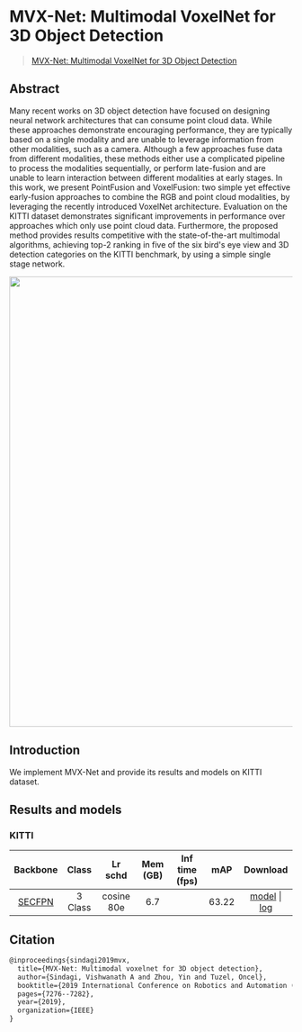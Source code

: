 # MVX-Net: Multimodal VoxelNet for 3D Object Detection

> [MVX-Net: Multimodal VoxelNet for 3D Object Detection](https://arxiv.org/abs/1904.01649)

<!-- [ALGORITHM] -->

## Abstract

Many recent works on 3D object detection have focused on designing neural network architectures that can consume point cloud data. While these approaches demonstrate encouraging performance, they are typically based on a single modality and are unable to leverage information from other modalities, such as a camera. Although a few approaches fuse data from different modalities, these methods either use a complicated pipeline to process the modalities sequentially, or perform late-fusion and are unable to learn interaction between different modalities at early stages. In this work, we present PointFusion and VoxelFusion: two simple yet effective early-fusion approaches to combine the RGB and point cloud modalities, by leveraging the recently introduced VoxelNet architecture. Evaluation on the KITTI dataset demonstrates significant improvements in performance over approaches which only use point cloud data. Furthermore, the proposed method provides results competitive with the state-of-the-art multimodal algorithms, achieving top-2 ranking in five of the six bird's eye view and 3D detection categories on the KITTI benchmark, by using a simple single stage network.

<div align=center>
<img src="https://user-images.githubusercontent.com/79644370/143880819-560675ca-e7e3-4d77-8808-ea661ff8e6e6.png" width="800"/>
</div>

## Introduction

We implement MVX-Net and provide its results and models on KITTI dataset.

## Results and models

### KITTI

|                               Backbone                                |  Class  |  Lr schd   | Mem (GB) | Inf time (fps) |  mAP  |                                                                                                                                                                                                                 Download                                                                                                                                                                                                                 |
| :-------------------------------------------------------------------: | :-----: | :--------: | :------: | :------------: | :---: | :--------------------------------------------------------------------------------------------------------------------------------------------------------------------------------------------------------------------------------------------------------------------------------------------------------------------------------------------------------------------------------------------------------------------------------------: |
| [SECFPN](./dv_mvx-fpn_second_secfpn_adamw_2x8_80e_kitti-3d-3class.py) | 3 Class | cosine 80e |   6.7    |                | 63.22 | [model](https://download.openmmlab.com/mmdetection3d/v1.0.0_models/mvxnet/dv_mvx-fpn_second_secfpn_adamw_2x8_80e_kitti-3d-3class/dv_mvx-fpn_second_secfpn_adamw_2x8_80e_kitti-3d-3class_20210831_060805-83442923.pth) \| [log](https://download.openmmlab.com/mmdetection3d/v1.0.0_models/mvxnet/dv_mvx-fpn_second_secfpn_adamw_2x8_80e_kitti-3d-3class/dv_mvx-fpn_second_secfpn_adamw_2x8_80e_kitti-3d-3class_20210831_060805.log.json) |

## Citation

```latex
@inproceedings{sindagi2019mvx,
  title={MVX-Net: Multimodal voxelnet for 3D object detection},
  author={Sindagi, Vishwanath A and Zhou, Yin and Tuzel, Oncel},
  booktitle={2019 International Conference on Robotics and Automation (ICRA)},
  pages={7276--7282},
  year={2019},
  organization={IEEE}
}
```
